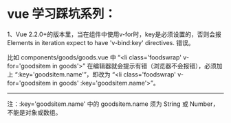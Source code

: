 
# vue 学习踩坑系列：

  1、Vue 2.2.0+的版本里，当在组件中使用v-for时，key是必须设置的，否则会报 Elements in iteration expect to have 'v-bind:key' directives.   错误。

  比如 components/goods/goods.vue 中 “\<li class='foodswrap' v-for='goodsitem in goods'\>” 在编辑器就会提示有错（浏览器不会报错），必须加 上 “:key='goodsitem.name'”，即改为 “\<li class='foodswrap' v-for='goodsitem in goods' :key='goodsitem.name'\>”。

  ---
  注：:key='goodsitem.name' 中的 goodsitem.name 须为 String 或 Number，不能是对象或数组。